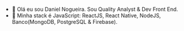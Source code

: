 - 👋 Olá eu sou Daniel Nogueira. Sou Quality Analyst & Dev Front End.
- 🌱 Minha stack é JavaScript: ReactJS, React Native, NodeJS, Banco(MongoDB, PostgreSQL & Firebase).

<!---
NogueiraDan/NogueiraDan is a ✨ special ✨ repository because its `README.md` (this file) appears on your GitHub profile.
You can click the Preview link to take a look at your changes.
--->
